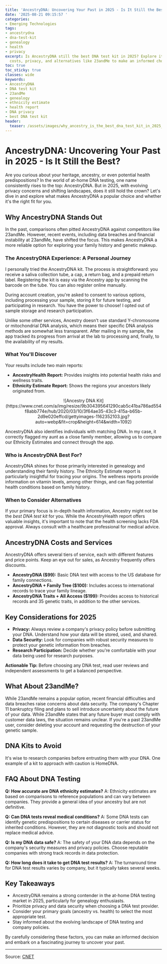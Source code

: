 ```yaml
---
title: 'AncestryDNA: Uncovering Your Past in 2025 - Is It Still the Best?'
date: '2025-08-21 09:15:57 '
categories:
- Emerging Technologies
tags:
- ancestrydna
- dna-test-kit
- genealogy
- health
- privacy
excerpt: Is AncestryDNA still the best DNA test kit in 2025? Explore its features,
  costs, privacy, and alternatives like 23andMe to make an informed choice.
toc: true
toc_sticky: true
classes: wide
keywords:
- AncestryDNA
- DNA test kit
- 23andMe
- genealogy
- ethnicity estimate
- health report
- DNA privacy
- best DNA test kit
header:
  teaser: /assets/images/why_ancestry_is_the_best_dna_test_kit_in_2025_20250821091557.jpg
---
```


# AncestryDNA: Uncovering Your Past in 2025 - Is It Still the Best?

Are you curious about your heritage, ancestry, or even potential health predispositions? In the world of at-home DNA testing, one name consistently rises to the top: AncestryDNA. But in 2025, with evolving privacy concerns and shifting landscapes, does it still hold the crown? Let's dive in and explore what makes AncestryDNA a popular choice and whether it's the right fit for you.

## Why AncestryDNA Stands Out

In the past, comparisons often pitted AncestryDNA against competitors like 23andMe. However, recent events, including data breaches and financial instability at 23andMe, have shifted the focus. This makes AncestryDNA a more reliable option for exploring your family history and genetic makeup. 

### The AncestryDNA Experience: A Personal Journey

I personally tried the AncestryDNA kit. The process is straightforward: you receive a saliva collection tube, a cap, a return bag, and a prepaid return label. Registering the kit is easy via the Ancestry app by scanning the barcode on the tube. You can also register online manually.

During account creation, you're asked to consent to various options, including processing your sample, storing it for future testing, and participating in research. You have the power to choose! I opted out of sample storage and research participation.

Unlike some other services, Ancestry doesn't use standard Y-chromosome or mitochondrial DNA analysis, which means their specific DNA analysis methods are somewhat less transparent. After mailing in my sample, the app tracked its progress from arrival at the lab to processing and, finally, to the availability of my results.

### What You'll Discover

Your results include two main reports:

*   **AncestryHealth Report:** Provides insights into potential health risks and wellness traits.
*   **Ethnicity Estimate Report:** Shows the regions your ancestors likely originated from.



<center>![Ancestry DNA Kit](https://www.cnet.com/a/img/resize/9b304395641290cab5c41ba786ad554f8abb774e/hub/2020/03/10/3f64ae35-43c3-415a-b65b-2d9e020effcd/gettyimages-1162352103.jpg?auto=webp&fit=crop&height=614&width=1092)</center>



AncestryDNA also identifies individuals with matching DNA. In my case, it correctly flagged my aunt as a close family member, allowing us to compare our Ethnicity Estimates and connect through the app.

### Who is AncestryDNA Best For?

AncestryDNA shines for those primarily interested in genealogy and understanding their family history. The Ethnicity Estimate report is particularly insightful for tracing your origins. The wellness reports provide information on vitamin levels, among other things, and can flag potential health conditions based on family history.

### When to Consider Alternatives

If your primary focus is in-depth health information, Ancestry might not be the *best DNA test kit* for you. While the AncestryHealth report offers valuable insights, it's important to note that the health screening lacks FDA approval. Always consult with a healthcare professional for medical advice.

## AncestryDNA Costs and Services

AncestryDNA offers several tiers of service, each with different features and price points. Keep an eye out for sales, as Ancestry frequently offers discounts.

*   **AncestryDNA ($99):** Basic DNA test with access to the US database for family connections.
*   **AncestryDNA + Family Tree ($100):** Includes access to international records to trace your family lineage.
*   **AncestryDNA Traits + All Access ($199):** Provides access to historical records and 35 genetic traits, in addition to the other services.

## Key Considerations for 2025

*   **Privacy:** Always review a company's privacy policy before submitting your DNA. Understand how your data will be stored, used, and shared.
*   **Data Security:** Look for companies with robust security measures to protect your genetic information from breaches.
*   **Research Participation:** Decide whether you're comfortable with your data being used for research purposes.

**Actionable Tip:** Before choosing any DNA test, read user reviews and independent assessments to get a balanced perspective.

## What About 23andMe?

While 23andMe remains a popular option, recent financial difficulties and data breaches raise concerns about data security. The company's Chapter 11 bankruptcy filing and plans to sell introduce uncertainty about the future of your data. While 23andMe states that any future buyer must comply with customer data laws, the situation remains unclear. If you're a past 23andMe user, consider deleting your account and requesting the destruction of your genetic sample.

## DNA Kits to Avoid

It's wise to research companies before entrusting them with your DNA. One example of a kit to approach with caution is HomeDNA.

## FAQ About DNA Testing

**Q: How accurate are DNA ethnicity estimates?**
A: Ethnicity estimates are based on comparisons to reference populations and can vary between companies. They provide a general idea of your ancestry but are not definitive.

**Q: Can DNA tests reveal medical conditions?**
A: Some DNA tests can identify genetic predispositions to certain diseases or carrier status for inherited conditions. However, they are not diagnostic tools and should not replace medical advice.

**Q: Is my DNA data safe?**
A: The safety of your DNA data depends on the company's security measures and privacy policies. Choose reputable companies with strong track records in data protection.

**Q: How long does it take to get DNA test results?**
A: The turnaround time for DNA test results varies by company, but it typically takes several weeks.

## Key Takeaways

*   AncestryDNA remains a strong contender in the at-home DNA testing market in 2025, particularly for genealogy enthusiasts.
*   Prioritize privacy and data security when choosing a DNA test provider.
*   Consider your primary goals (ancestry vs. health) to select the most appropriate test.
*   Stay informed about the evolving landscape of DNA testing and company policies.

By carefully considering these factors, you can make an informed decision and embark on a fascinating journey to uncover your past.

---

Source: [CNET](https://www.cnet.com/health/medical/why-ancestry-best-dna-test-kit-2025/#ftag=CAD590a51e)